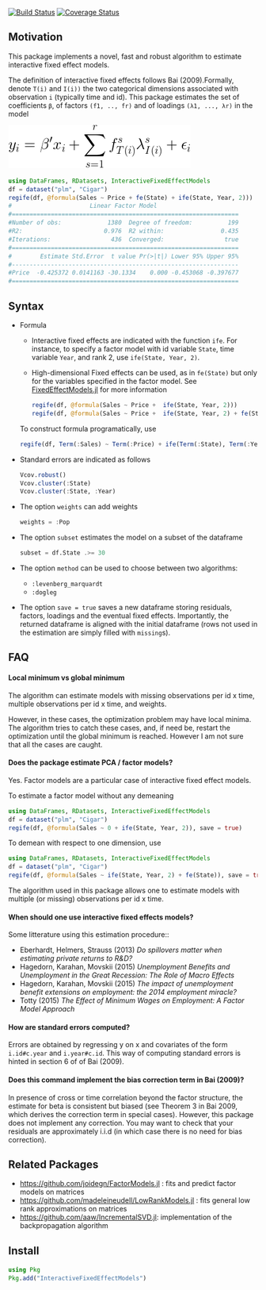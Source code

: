 [![Build Status](https://travis-ci.org/matthieugomez/InteractiveFixedEffectModels.jl.svg?branch=master)](https://travis-ci.org/matthieugomez/InteractiveFixedEffectModels.jl)
[![Coverage Status](https://coveralls.io/repos/matthieugomez/InteractiveFixedEffectModels.jl/badge.svg?branch=master&service=github)](https://coveralls.io/github/matthieugomez/InteractiveFixedEffectModels.jl?branch=master)


## Motivation
This package implements a novel, fast and robust algorithm to estimate interactive fixed effect models. 

The definition of interactive fixed effects follows Bai (2009).Formally, denote `T(i)` and `I(i))` the two categorical dimensions associated with observation `i` (typically time and id).  This package estimates the set of coefficients `β`, of factors `(f1, .., fr)` and of loadings `(λ1, ..., λr)` in the model

![minimization](img/minimization.png)

```julia
using DataFrames, RDatasets, InteractiveFixedEffectModels
df = dataset("plm", "Cigar")
regife(df, @formula(Sales ~ Price + fe(State) + ife(State, Year, 2)))
#                      Linear Factor Model                      
#================================================================
#Number of obs:             1380  Degree of freedom:          199
#R2:                       0.976  R2 within:                0.435
#Iterations:                 436  Converged:                 true
#================================================================
#        Estimate Std.Error  t value Pr(>|t|) Lower 95% Upper 95%
#----------------------------------------------------------------
#Price  -0.425372 0.0141163 -30.1334    0.000 -0.453068 -0.397677
#================================================================
```


## Syntax
- Formula

	- Interactive fixed effects are indicated with the function  `ife`. For instance, to specify a factor model with id variable `State`, time variable `Year`, and rank 2, use `ife(State, Year, 2)`.

	- High-dimensional Fixed effects can be used, as in `fe(State)` but only for the variables specified in the factor model. See [FixedEffectModels.jl](https://github.com/matthieugomez/FixedEffectModels.jl) for more information

		```julia
		regife(df, @formula(Sales ~ Price +  ife(State, Year, 2)))
		regife(df, @formula(Sales ~ Price +  ife(State, Year, 2) + fe(State)))
		```

	To construct formula programatically, use
	```julia
	regife(df, Term(:Sales) ~ Term(:Price) + ife(Term(:State), Term(:Year), 2) + fe(Term(:State)))
	```
- Standard errors are indicated as follows
	```julia
	Vcov.robust()
	Vcov.cluster(:State)
	Vcov.cluster(:State, :Year)
	```
- The option `weights` can add weights
	```julia
	weights = :Pop
	```
- The option `subset` estimates the model on a subset of the dataframe
	```julia
	subset = df.State .>= 30
	```
	
- The option `method` can be used to choose between two algorithms:
	- `:levenberg_marquardt`
	- `:dogleg` 

- The option `save = true` saves a new dataframe storing residuals, factors, loadings and the eventual fixed effects. Importantly, the returned dataframe is aligned with the initial dataframe (rows not used in the estimation are simply filled with `missing`s).



## FAQ


#### Local minimum vs global minimum
The algorithm can estimate models with missing observations per id x time, multiple observations per id x time, and weights.

However, in these cases, the optimization problem may have local minima. The algorithm tries to catch these cases, and, if need be, restart the optimization until the global minimum is reached. However I am not sure that all the cases are caught. 


#### Does the package estimate PCA / factor models?

Yes. Factor models are a particular case of interactive fixed effect models. 

To estimate a factor model without any demeaning
```julia
using DataFrames, RDatasets, InteractiveFixedEffectModels
df = dataset("plm", "Cigar")
regife(df, @formula(Sales ~ 0 + ife(State, Year, 2)), save = true)
```

To demean with respect to one dimension, use 
```julia
using DataFrames, RDatasets, InteractiveFixedEffectModels
df = dataset("plm", "Cigar")
regife(df, @formula(Sales ~ ife(State, Year, 2) + fe(State)), save = true)
```

The algorithm used in this package allows one to estimate models with multiple (or missing) observations per id x time.

#### When should one use interactive fixed effects models?
Some litterature using this estimation procedure::

- Eberhardt, Helmers, Strauss (2013) *Do spillovers matter when estimating private returns to R&D?*
- Hagedorn, Karahan, Movskii (2015) *Unemployment Benefits and Unemployment in the Great Recession: The Role of Macro Effects*
- Hagedorn, Karahan, Movskii (2015) *The impact of unemployment benefit extensions on employment: the 2014 employment miracle?* 
- Totty (2015) *The Effect of Minimum Wages on Employment: A Factor Model Approach*

#### How are standard errors computed?
Errors are obtained by regressing y on x and covariates of the form `i.id#c.year` and `i.year#c.id`. This way of computing standard errors is hinted in section 6 of of Bai (2009).

#### Does this command implement the bias correction term in Bai (2009)?
In presence of cross or time correlation beyond the factor structure, the estimate for beta is consistent but biased (see Theorem 3 in Bai 2009, which derives the correction term in special cases). However, this package does not implement any correction. You may want to check that your residuals are approximately i.i.d (in which case there is no need for bias correction).


## Related Packages
- https://github.com/joidegn/FactorModels.jl : fits and predict factor models on matrices
- https://github.com/madeleineudell/LowRankModels.jl : fits general low rank approximations on matrices
- https://github.com/aaw/IncrementalSVD.jl: implementation of the backpropagation algorithm

## Install

```julia
using Pkg
Pkg.add("InteractiveFixedEffectModels")
```

